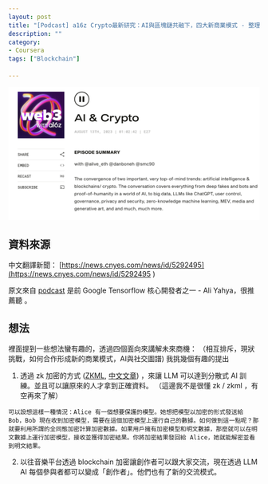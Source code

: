 ```yaml
---
layout: post
title: "[Podcast] a16z Crypto最新研究：AI與區塊鏈共融下，四大新商業模式 - 整理"
description: ""
category: 
- Coursera
tags: ["Blockchain"]

---
```


![image-20230829114535672](../images/2022/image-20230829114535672.png)

## 資料來源

中文翻譯新聞： [https://news.cnyes.com/news/id/5292495](https://news.cnyes.com/news/id/5292495 ) 

原文來自 [podcast](https://web3-with-a16z.simplecast.com/episodes/ai-crypto-centralization-decentralization) 是前 Google Tensorflow 核心開發者之一 - Ali Yahya，很推薦聽 。

## 想法

裡面提到一些想法蠻有趣的，透過四個面向來講解未來商機： （相互排斥，現狀挑戰，如何合作形成新的商業模式，AI與社交圖譜)
我挑幾個有趣的提出

1. 透過 zk 加密的方式 ([ZKML](https://worldcoin.org/blog/engineering/intro-to-zkml), [中文文章](https://www.blocktempo.com/base-layer2-to-mint-free-nft-path-to-mainnet/)) ，來讓 LLM 可以達到分散式 AI 訓練。並且可以讓原來的人才拿到正確資料。 （這邊我不是很懂 zk / zkml ，有空再來了解） 

```
可以設想這樣一種情況：Alice 有一個想要保護的模型。她想把模型以加密的形式發送給 Bob，Bob 現在收到加密模型，需要在這個加密模型上運行自己的數據。如何做到這一點呢？那就要利用所謂的全同態加密計算加密數據。如果用戶擁有加密模型和明文數據，那麼就可以在明文數據上運行加密模型，接收並獲得加密結果。你將加密結果發回給 Alice，她就能解密並看到明文結果。
```



2.  以往音樂平台透過 blockchain 加密讓創作者可以跟大家交流，現在透過 LLM AI 每個參與者都可以變成「創作者」。他們也有了新的交流模式。